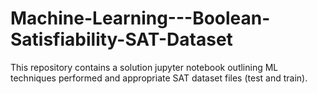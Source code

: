 # Machine-Learning---Boolean-Satisfiability-SAT-Dataset
This repository contains a solution jupyter notebook outlining ML techniques performed and appropriate SAT dataset files (test and train). 
